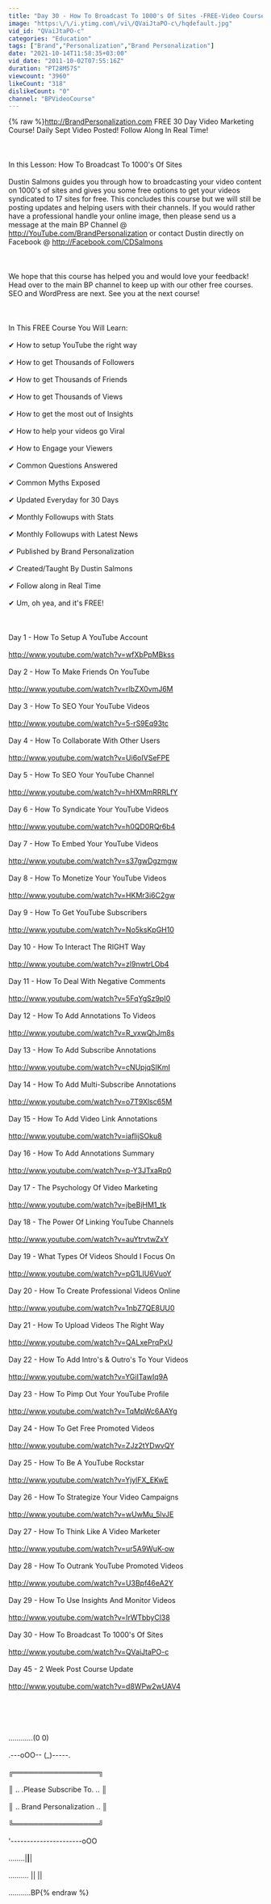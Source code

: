 ```yaml
---
title: "Day 30 - How To Broadcast To 1000's Of Sites -FREE-Video Course By Brand Personalization"
image: "https:\/\/i.ytimg.com\/vi\/QVaiJtaPO-c\/hqdefault.jpg"
vid_id: "QVaiJtaPO-c"
categories: "Education"
tags: ["Brand","Personalization","Brand Personalization"]
date: "2021-10-14T11:58:35+03:00"
vid_date: "2011-10-02T07:55:16Z"
duration: "PT28M57S"
viewcount: "3960"
likeCount: "318"
dislikeCount: "0"
channel: "BPVideoCourse"
---
```

{% raw %}<a rel="nofollow" target="blank" href="http://BrandPersonalization.com">http://BrandPersonalization.com</a> FREE 30 Day Video Marketing Course! Daily Sept Video Posted! Follow Along In Real Time!<br /><br /><br /><br />In this Lesson: How To Broadcast To 1000's Of Sites<br /><br />Dustin Salmons guides you through how to broadcasting your video content on 1000's of sites and gives you some free options to get your videos syndicated to 17 sites for free. This concludes this course but we will still be posting updates and helping users with their channels. If you would rather have a professional handle your online image, then please send us a message at the main BP Channel @ <a rel="nofollow" target="blank" href="http://YouTube.com/BrandPersonalization">http://YouTube.com/BrandPersonalization</a> or contact Dustin directly on Facebook @ <a rel="nofollow" target="blank" href="http://Facebook.com/CDSalmons">http://Facebook.com/CDSalmons</a><br /><br /><br /><br />We hope that this course has helped you and would love your feedback! Head over to the main BP channel to keep up with our other free courses. SEO and WordPress are next. See you at the next course!<br /><br /><br /><br />In This FREE Course You Will Learn: <br /><br />✔ How to setup YouTube the right way<br /><br />✔ How to get Thousands of Followers<br /><br />✔ How to get Thousands of Friends<br /><br />✔ How to get Thousands of Views<br /><br />✔ How to get the most out of Insights<br /><br />✔ How to help your videos go Viral<br /><br />✔ How to Engage your Viewers<br /><br />✔ Common Questions Answered<br /><br />✔ Common Myths Exposed<br /><br />✔ Updated Everyday for 30 Days<br /><br />✔ Monthly Followups with Stats<br /><br />✔ Monthly Followups with Latest News<br /><br />✔ Published by Brand Personalization<br /><br />✔ Created/Taught By Dustin Salmons<br /><br />✔ Follow along in Real Time<br /><br />✔ Um, oh yea, and it's FREE!<br /><br /><br /><br />Day 1 - How To Setup A YouTube Account <br /><br /><a rel="nofollow" target="blank" href="http://www.youtube.com/watch?v=wfXbPpMBkss">http://www.youtube.com/watch?v=wfXbPpMBkss</a><br /><br />Day 2 - How To Make Friends On YouTube<br /><br /><a rel="nofollow" target="blank" href="http://www.youtube.com/watch?v=rlbZX0vmJ6M">http://www.youtube.com/watch?v=rlbZX0vmJ6M</a><br /><br />Day 3 - How To SEO Your YouTube Videos <br /><br /><a rel="nofollow" target="blank" href="http://www.youtube.com/watch?v=5-rS9Eq93tc">http://www.youtube.com/watch?v=5-rS9Eq93tc</a><br /><br />Day 4 - How To Collaborate With Other Users<br /><br /><a rel="nofollow" target="blank" href="http://www.youtube.com/watch?v=Ui6oIVSeFPE">http://www.youtube.com/watch?v=Ui6oIVSeFPE</a><br /><br />Day 5 - How To SEO Your YouTube Channel <br /><br /><a rel="nofollow" target="blank" href="http://www.youtube.com/watch?v=hHXMmRRRLfY">http://www.youtube.com/watch?v=hHXMmRRRLfY</a><br /><br />Day 6 - How To Syndicate Your YouTube Videos <br /><br /><a rel="nofollow" target="blank" href="http://www.youtube.com/watch?v=h0QD0RQr6b4">http://www.youtube.com/watch?v=h0QD0RQr6b4</a><br /><br />Day 7 - How To Embed Your YouTube Videos<br /><br /><a rel="nofollow" target="blank" href="http://www.youtube.com/watch?v=s37gwDgzmgw">http://www.youtube.com/watch?v=s37gwDgzmgw</a><br /><br />Day 8 - How To Monetize Your YouTube Videos<br /><br /><a rel="nofollow" target="blank" href="http://www.youtube.com/watch?v=HKMr3i6C2gw">http://www.youtube.com/watch?v=HKMr3i6C2gw</a><br /><br />Day 9 - How To Get YouTube Subscribers <br /><br /><a rel="nofollow" target="blank" href="http://www.youtube.com/watch?v=No5ksKpGH10">http://www.youtube.com/watch?v=No5ksKpGH10</a><br /><br />Day 10 - How To Interact The RIGHT Way <br /><br /><a rel="nofollow" target="blank" href="http://www.youtube.com/watch?v=zl9nwtrLOb4">http://www.youtube.com/watch?v=zl9nwtrLOb4</a><br /><br />Day 11 - How To Deal With Negative Comments <br /><br /><a rel="nofollow" target="blank" href="http://www.youtube.com/watch?v=5FqYgSz9pI0">http://www.youtube.com/watch?v=5FqYgSz9pI0</a><br /><br />Day 12 - How To Add Annotations To Videos <br /><br /><a rel="nofollow" target="blank" href="http://www.youtube.com/watch?v=R_vxwQhJm8s">http://www.youtube.com/watch?v=R_vxwQhJm8s</a><br /><br />Day 13 - How To Add Subscribe Annotations<br /><br /><a rel="nofollow" target="blank" href="http://www.youtube.com/watch?v=cNUpjqSIKmI">http://www.youtube.com/watch?v=cNUpjqSIKmI</a><br /><br />Day 14 - How To Add Multi-Subscribe Annotations<br /><br /><a rel="nofollow" target="blank" href="http://www.youtube.com/watch?v=o7T9Xlsc65M">http://www.youtube.com/watch?v=o7T9Xlsc65M</a><br /><br />Day 15 - How To Add Video Link Annotations <br /><br /><a rel="nofollow" target="blank" href="http://www.youtube.com/watch?v=iafIijSOku8">http://www.youtube.com/watch?v=iafIijSOku8</a><br /><br />Day 16 - How To Add Annotations Summary <br /><br /><a rel="nofollow" target="blank" href="http://www.youtube.com/watch?v=p-Y3JTxaRp0">http://www.youtube.com/watch?v=p-Y3JTxaRp0</a><br /><br />Day 17 - The Psychology Of Video Marketing<br /><br /><a rel="nofollow" target="blank" href="http://www.youtube.com/watch?v=jbeBjHM1_tk">http://www.youtube.com/watch?v=jbeBjHM1_tk</a><br /><br />Day 18 - The Power Of Linking YouTube Channels<br /><br /><a rel="nofollow" target="blank" href="http://www.youtube.com/watch?v=auYtrvtwZxY">http://www.youtube.com/watch?v=auYtrvtwZxY</a><br /><br />Day 19 - What Types Of Videos Should I Focus On<br /><br /><a rel="nofollow" target="blank" href="http://www.youtube.com/watch?v=pG1LIU6VuoY">http://www.youtube.com/watch?v=pG1LIU6VuoY</a><br /><br />Day 20 - How To Create Professional Videos Online <br /><br /><a rel="nofollow" target="blank" href="http://www.youtube.com/watch?v=1nbZ7QE8UU0">http://www.youtube.com/watch?v=1nbZ7QE8UU0</a><br /><br />Day 21 - How To Upload Videos The Right Way<br /><br /><a rel="nofollow" target="blank" href="http://www.youtube.com/watch?v=QALxePrqPxU">http://www.youtube.com/watch?v=QALxePrqPxU</a><br /><br />Day 22 - How To Add Intro's &amp; Outro's To Your Videos <br /><br /><a rel="nofollow" target="blank" href="http://www.youtube.com/watch?v=YGiITawIq9A">http://www.youtube.com/watch?v=YGiITawIq9A</a><br /><br />Day 23 - How To Pimp Out Your YouTube Profile<br /><br /><a rel="nofollow" target="blank" href="http://www.youtube.com/watch?v=TqMpWc6AAYg">http://www.youtube.com/watch?v=TqMpWc6AAYg</a><br /><br />Day 24 - How To Get Free Promoted Videos <br /><br /><a rel="nofollow" target="blank" href="http://www.youtube.com/watch?v=ZJz2tYDwvQY">http://www.youtube.com/watch?v=ZJz2tYDwvQY</a><br /><br />Day 25 - How To Be A YouTube Rockstar<br /><br /><a rel="nofollow" target="blank" href="http://www.youtube.com/watch?v=YjylFX_EKwE">http://www.youtube.com/watch?v=YjylFX_EKwE</a><br /><br />Day 26 - How To Strategize Your Video Campaigns <br /><br /><a rel="nofollow" target="blank" href="http://www.youtube.com/watch?v=wUwMu_5lvJE">http://www.youtube.com/watch?v=wUwMu_5lvJE</a><br /><br />Day 27 - How To Think Like A Video Marketer<br /><br /><a rel="nofollow" target="blank" href="http://www.youtube.com/watch?v=ur5A9WuK-ow">http://www.youtube.com/watch?v=ur5A9WuK-ow</a><br /><br />Day 28 - How To Outrank YouTube Promoted Videos <br /><br /><a rel="nofollow" target="blank" href="http://www.youtube.com/watch?v=U3Bpf46eA2Y">http://www.youtube.com/watch?v=U3Bpf46eA2Y</a><br /><br />Day 29 - How To Use Insights And Monitor Videos<br /><br /><a rel="nofollow" target="blank" href="http://www.youtube.com/watch?v=IrWTbbyCl38">http://www.youtube.com/watch?v=IrWTbbyCl38</a><br /><br />Day 30 - How To Broadcast To 1000's Of Sites<br /><br /><a rel="nofollow" target="blank" href="http://www.youtube.com/watch?v=QVaiJtaPO-c">http://www.youtube.com/watch?v=QVaiJtaPO-c</a><br /><br />Day 45 - 2 Week Post Course Update <br /><br /><a rel="nofollow" target="blank" href="http://www.youtube.com/watch?v=d8WPw2wUAV4">http://www.youtube.com/watch?v=d8WPw2wUAV4</a><br /><br /><br /><br /><br /><br />............(0 0)<br /><br />.---oOO-- (_)-----.<br /><br />╔═════════════════╗<br /><br />║ .. .Please Subscribe To. .. ║<br /><br />║ .. Brand Personalization .. ║<br /><br />╚═════════════════╝<br /><br />'----------------------oOO<br /><br />........|__|__|<br /><br />.......... || ||<br /><br />...........BP{% endraw %}
